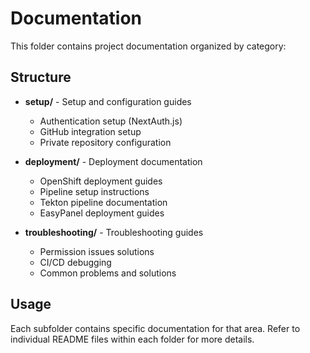 # Documentation

This folder contains project documentation organized by category:

## Structure

- **setup/** - Setup and configuration guides
  - Authentication setup (NextAuth.js)
  - GitHub integration setup
  - Private repository configuration

- **deployment/** - Deployment documentation
  - OpenShift deployment guides
  - Pipeline setup instructions
  - Tekton pipeline documentation
  - EasyPanel deployment guides

- **troubleshooting/** - Troubleshooting guides
  - Permission issues solutions
  - CI/CD debugging
  - Common problems and solutions

## Usage

Each subfolder contains specific documentation for that area. Refer to individual README files within each folder for more details.
